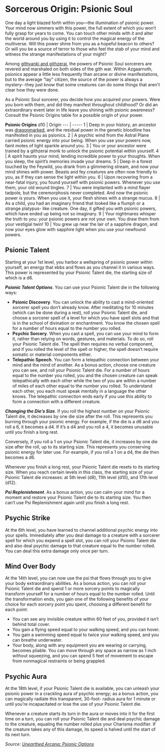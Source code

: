 # Sorcerous Origin: Psionic Soul
One day a light blazed forth within you—the illumination of psionic power. Your mind now simmers with this power, the full extent of which you won’t fully grasp for years to come. You can touch other minds with it and alter the world around you by using it to control the magical energy of the multiverse. Will this power shine from you as a hopeful beacon to others? Or will you be a source of terror to those who feel the stab of your mind and witness the strange manifestations of your might?

Among [githyanki and githzerai](/Races/Gith.md), the powers of Psionic Soul sorcerers are revered and marshaled on both sides of the gith war. Within Azgaarnoth, psionics appear a little less frequently than arcane or divine manifestations, but to the average "lay" citizen, the source of the power is always a mystery--they just know that some creatures can do some things that aren't clear how they were done.

As a Psionic Soul sorcerer, you decide how you acquired your powers. Were you born with them, and did they manifest throughout childhood? Or did an extraordinary event later in life leave you shining with psionic awareness? Consult the Psionic Origins table for a possible origin of your power.

**Psionic Origins**
d10 | Origin
--- | -----
1 | Deep in your history, an ancestor was [dragonmarked](/Races/Dragonmarked.md), and the residual power in the genetic bloodline has manifested in you as psionics.
2 | A psychic wind from the Astral Plane carried psionic energy into your being. When you use your powers now, faint motes of light sparkle around you.
3 | You or your ancestor were trained by a githzerai monk to unlock the psionic potential within yourself.
4 | A spirit haunts your mind, lending incredible power to your thoughts. When you sleep, the spirit’s memories invade your dreams.
5 | Deep in a forest touched by the Feywild, you drank from a glimmering stream, and now your mind shines with power. Beasts and fey creatures are often now friendly to you, as if they can sense the light within you.
6 | Upon recovering from a near-fatal injury, you found yourself with psionic powers. Whenever you use them, your old wound tingles.
7 | You were implanted with a mind flayer tadpole, but the ceremorphosis never completed. And now the psionic power is yours. When you use it, your flesh shines with a strange mucus.
8 | As a child, you had an imaginary friend that looked like a flumph or a strange platypus- like creature. One day, it gifted you with psionic powers, which have ended up being not so imaginary.
9 | Your nightmares whisper the truth to you: your psionic powers are not your own. You draw them from your vestigial twin!
10 | You grew up near the lair of a sapphire dragon, and now your eyes glow with sapphire light when you use your newfound powers.

## Psionic Talent
Starting at your 1st level, you harbor a wellspring of psionic power within yourself, an energy that ebbs and flows as you channel it in various ways. This power is represented by your Psionic Talent die, the starting size of which is a d6.

***Psionic Talent Options***. You can use your Psionic Talent die in the following ways:
* **Psionic Discovery**. You can unlock the ability to cast a mind-oriented sorcerer spell you don’t already know. After meditating for 10 minutes (which can be done during a rest), roll your Psionic Talent die, and choose a sorcerer spell of a level for which you have spell slots and that is in the school of divination or enchantment. You know the chosen spell for a number of hours equal to the number you rolled.
* **Psychic Sorcery**. When you cast a spell, you can use your mind to form it, rather than relying on words, gestures, and materials. To do so, roll your Psionic Talent die. The spell then requires no verbal component, and if you rolled the level of the spell or higher, the spell doesn’t require somatic or material components either.
* **Telepathic Speech**. You can form a telepathic connection between your mind and the mind of another. As a bonus action, choose one creature you can see, and roll your Psionic Talent die. For a number of hours equal to the number you rolled, you and the chosen creature can speak telepathically with each other while the two of you are within a number of miles of each other equal to the number you rolled. To understand each other, you each must speak mentally in a language the other knows. The telepathic connection ends early if you use this ability to form a connection with a different creature.

***Changing the Die’s Size***. If you roll the highest number on your Psionic Talent die, it decreases by one die size after the roll. This represents you burning through your psionic energy. For example, if the die is a d6 and you roll a 6, it becomes a d4. If it’s a d4 and you roll a 4, it becomes unusable until you finish a long rest.

Conversely, if you roll a 1 on your Psionic Talent die, it increases by one die size after the roll, up to its starting size. This represents you conserving psionic energy for later use. For example, if you roll a 1 on a d4, the die then becomes a d6.

Whenever you finish a long rest, your Psionic Talent die resets to its starting size. When you reach certain levels in this class, the starting size of your Psionic Talent die increases: at 5th level (d8), 11th level (d10), and 17th level (d12).

***Psi Replenishment***. As a bonus action, you can calm your mind for a moment and restore your Psionic Talent die to its starting size. You then can’t use Psi Replenishment again until you finish a long rest.

## Psychic Strike
At the 6th level, you have learned to channel additional psychic energy into your spells. Immediately after you deal damage to a creature with a sorcerer spell for which you expend a spell slot, you can roll your Psionic Talent die and also deal psychic damage to that creature equal to the number rolled. You can deal this extra damage only once per turn.

## Mind Over Body
At the 14th level, you can now use the psi that flows through you to give your body extraordinary abilities. As a bonus action, you can roll your Psionic Talent die and spend 1 or more sorcery points to magically transform yourself for a number of hours equal to the number rolled. Until the transformation ends, you gain one of the following benefits of your choice for each sorcery point you spent, choosing a different benefit for each point:
* You can see any invisible creature within 60 feet of you, provided it isn’t behind total cover.
* You gain a flying speed equal to your walking speed, and you can hover.
* You gain a swimming speed equal to twice your walking speed, and you can breathe underwater.
* Your body, along with any equipment you are wearing or carrying, becomes pliable. You can move through any space as narrow as 1 inch without squeezing, and you can spend 5 feet of movement to escape from nonmagical restraints or being grappled.

## Psychic Aura
At the 18th level, if your Psionic Talent die is available, you can unleash your psionic power in a crackling aura of psychic energy; as a bonus action, you can magically radiate this transparent, 30-foot- radius aura for 1 minute or until you’re incapacitated or lose the use of your Psionic Talent die.

Whenever a creature starts its turn in the aura or moves into it for the first time on a turn, you can roll your Psionic Talent die and deal psychic damage to the creature, equaling the number rolled plus your Charisma modifier. If the creature takes any of this damage, its speed is halved until the start of its next turn.

*Source: [Unearthed Arcana: Psionic Options](https://dnd.wizards.com/articles/unearthed-arcana/psionic-options-revisited)*